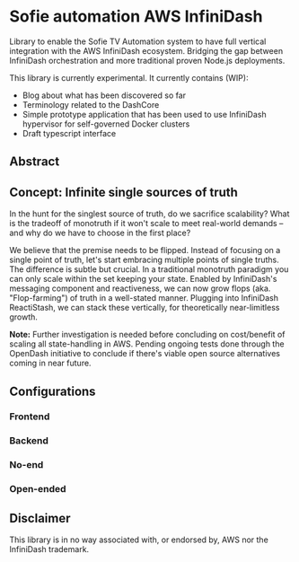 # Sofie automation AWS InfiniDash
Library to enable the Sofie TV Automation system to have full vertical integration with the AWS InfiniDash ecosystem. Bridging the gap between InfiniDash orchestration and more traditional proven Node.js deployments.

This library is currently experimental. It currently contains (WIP):

* Blog about what has been discovered so far
* Terminology related to the DashCore
* Simple prototype application that has been used to use InfiniDash hypervisor for self-governed Docker clusters
* Draft typescript interface

## Abstract

## Concept: Infinite single sources of truth
In the hunt for the singlest source of truth, do we sacrifice scalability? What is the tradeoff of monotruth if it won't scale to meet real-world demands – and why do we have to choose in the first place?

We believe that the premise needs to be flipped. Instead of focusing on a single point of truth, let's start embracing multiple points of single truths. The difference is subtle but crucial. In a traditional monotruth paradigm you can only scale within the set keeping your state. Enabled by InfiniDash's messaging component and reactiveness, we can now grow flops (aka. "Flop-farming") of truth in a well-stated manner. Plugging into InfiniDash ReactiStash, we can stack these vertically, for theoretically near-limitless growth.

**Note:** Further investigation is needed before concluding on cost/benefit of scaling all state-handling in AWS. Pending ongoing tests done through the OpenDash initiative to conclude if there's viable open source alternatives coming in near future.

## Configurations

### Frontend

### Backend

### No-end

### Open-ended

## Disclaimer
This library is in no way associated with, or endorsed by, AWS nor the InfiniDash trademark.
